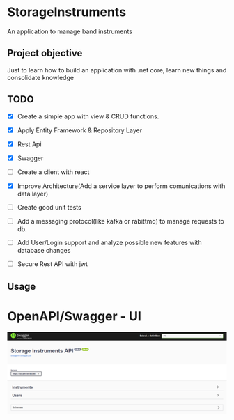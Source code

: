 # StorageInstruments

An application to manage band instruments

## Project objective

Just to learn how to build an application with .net core, learn new things and consolidate knowledge

## TODO

- [x] Create a simple app with view & CRUD functions.
- [x] Apply Entity Framework & Repository Layer
- [x] Rest Api
- [x] Swagger
- [ ] Create a client with react
- [x] Improve Architecture(Add a service layer to perform comunications with data layer)
- [ ] Create good unit tests
- [ ] Add a messaging protocol(like kafka or rabittmq) to manage requests to db.
- [ ] Add User/Login support and analyze possible new features with database changes
- [ ] Secure Rest API with jwt



## Usage
# OpenAPI/Swagger - UI
![alt text](https://github.com/sYnced7/StorageInstruments/blob/master/documentation/swagger/window.PNG)
